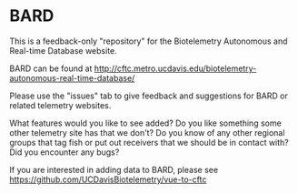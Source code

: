 # BARD
This is a feedback-only "repository" for the Biotelemetry Autonomous and Real-time Database website.

BARD can be found at http://cftc.metro.ucdavis.edu/biotelemetry-autonomous-real-time-database/

Please use the "issues" tab to give feedback and suggestions for BARD or related telemetry websites.

What features would you like to see added? Do you like something some other telemetry site has that we don't? Do you know of any other regional groups that tag fish or put out receivers that we should be in contact with? Did you encounter any bugs?

If you are interested in adding data to BARD, please see https://github.com/UCDavisBiotelemetry/vue-to-cftc
